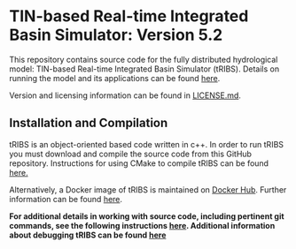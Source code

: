 # TIN-based Real-time Integrated Basin Simulator: Version 5.2
This repository contains source code for the fully distributed hydrological model: TIN-based Real-time Integrated Basin Simulator (tRIBS). Details on running the model and its applications can be found [here](https://tribshms.readthedocs.io/en/latest/).

Version and licensing information can be found in [LICENSE.md](./LICENSE.md).

## Installation and Compilation
tRIBS is an object-oriented based code written in c++. In order to run tRIBS you must download and compile the source code from this GitHub repository.
Instructions for using CMake to compile tRIBS can be found [here.](./doc/md/CMake.md)

Alternatively, a Docker image of tRIBS is maintained on [Docker Hub](https://hub.docker.com/repositories/tribs). 
Further information can be found [here](doc/md/DOCKER.md).


**For additional details in working with source code, including pertinent git commands, see the following instructions [here](./doc/md/DEV_INST.md). Additional information about debugging tRIBS can be found [here](./doc/md/DEBUG.md)**
